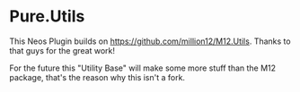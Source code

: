 # Pure.Utils

This Neos Plugin builds on https://github.com/million12/M12.Utils.
Thanks to that guys for the great work!

For the future this "Utility Base" will make some more stuff than the M12 package, that's the reason why this isn't a fork.
